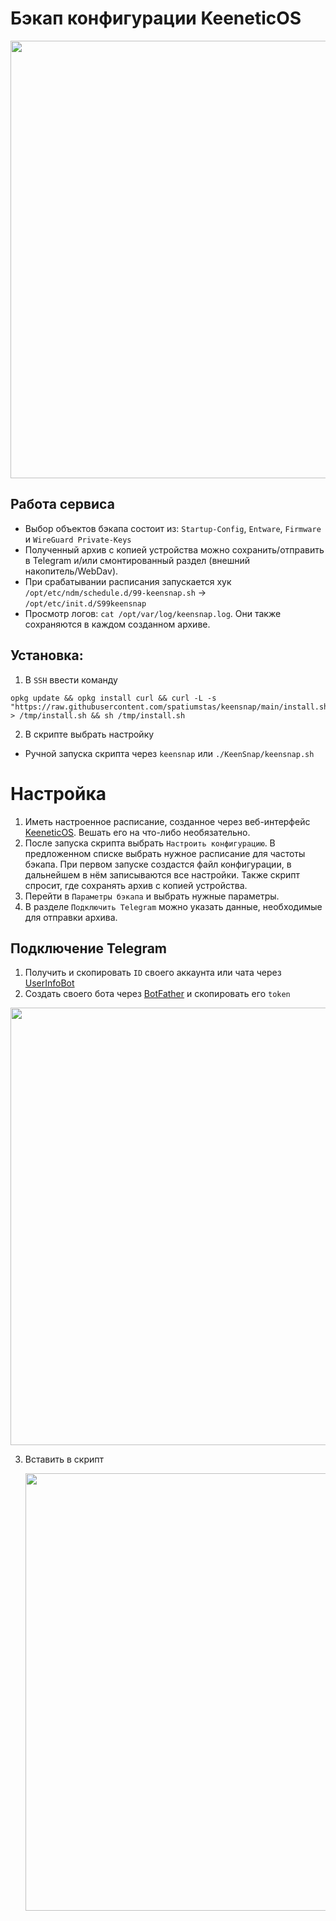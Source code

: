 # Бэкап конфигурации KeeneticOS
<img src="https://github.com/user-attachments/assets/789cf6e7-848f-44dc-804c-38f84e65c5d5" alt="" width="700">

## Работа сервиса
- Выбор объектов бэкапа состоит из: `Startup-Config`, `Entware`, `Firmware` и `WireGuard Private-Keys`
- Полученный архив с копией устройства можно сохранить/отправить в Telegram и/или смонтированный раздел (внешний накопитель/WebDav).
- При срабатывании расписания запускается хук `/opt/etc/ndm/schedule.d/99-keensnap.sh` -> `/opt/etc/init.d/S99keensnap`
- Просмотр логов: `cat /opt/var/log/keensnap.log`. Они также сохраняются в каждом созданном архиве.

## Установка:

1. В `SSH` ввести команду
```shell
opkg update && opkg install curl && curl -L -s "https://raw.githubusercontent.com/spatiumstas/keensnap/main/install.sh" > /tmp/install.sh && sh /tmp/install.sh
```

2. В скрипте выбрать настройку

- Ручной запуска скрипта через `keensnap` или `./KeenSnap/keensnap.sh `

# Настройка
1. Иметь настроенное расписание, созданное через веб-интерфейс [KeeneticOS](https://docs.keenetic.com/eaeu/giga/kn-1010/ru/22348-disabling-all-leds-on-schedule.html). Вешать его на что-либо необязательно.
2. После запуска скрипта выбрать `Настроить конфигурацию`. В предложенном списке выбрать нужное расписание для частоты бэкапа. При первом запуске создастся файл конфигурации, в дальнейшем в нём записываются все настройки. Также скрипт спросит, где сохранять архив с копией устройства.
3. Перейти в `Параметры бэкапа` и выбрать нужные параметры.
4. В разделе `Подключить Telegram` можно указать данные, необходимые для отправки архива.

## Подключение Telegram

1. Получить и скопировать `ID` своего аккаунта или чата через [UserInfoBot](https://t.me/userinfobot)
2. Создать своего бота через [BotFather](https://t.me/BotFather) и скопировать  его `token`

<img src="https://github.com/user-attachments/assets/ca5c31af-b29c-4d5a-b2d9-75ff64ba2c34" alt="" width="700">

3. Вставить в скрипт

   <img src="https://github.com/user-attachments/assets/632f2c6c-0b53-4502-8c6e-0e4c44cfe65b" alt="" width="700">
